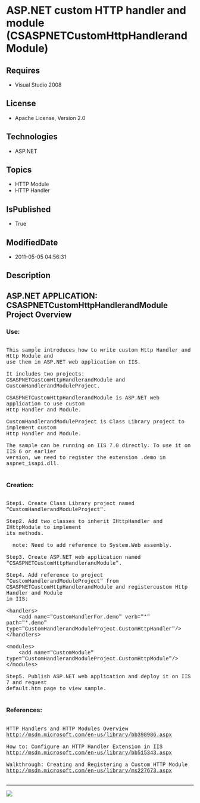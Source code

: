 # ASP.NET custom HTTP handler and module (CSASPNETCustomHttpHandlerandModule)
## Requires
* Visual Studio 2008
## License
* Apache License, Version 2.0
## Technologies
* ASP.NET
## Topics
* HTTP Module
* HTTP Handler
## IsPublished
* True
## ModifiedDate
* 2011-05-05 04:56:31
## Description

<p style="font-family:Courier New"></p>
<h2>ASP.NET APPLICATION: CSASPNETCustomHttpHandlerandModule Project Overview</h2>
<p style="font-family:Courier New"></p>
<h3>Use:</h3>
<p style="font-family:Courier New"><br>
This sample introduces how to write custom Http Handler and Http Module and<br>
use them in ASP.NET web application on IIS.<br>
<br>
It includes two projects: CSASPNETCustomHttpHandlerandModule and <br>
CustomHandlerandModuleProject.<br>
<br>
CSASPNETCustomHttpHandlerandModule is ASP.NET web application to use custom<br>
Http Handler and Module.<br>
<br>
CustomHandlerandModuleProject is Class Library project to implement custom<br>
Http Handler and Module.<br>
<br>
The sample can be running on IIS 7.0 directly. To use it on IIS 6 or earlier <br>
version, we need to register the extension .demo in aspnet_isapi.dll.<br>
<br>
</p>
<h3>Creation:</h3>
<p style="font-family:Courier New"><br>
Step1. Create Class Library project named &quot;CustomHandlerandModuleProject&quot;.<br>
<br>
Step2. Add two classes to inherit IHttpHandler and IHttpModule to implement<br>
its methods. <br>
<br>
&nbsp; note: Need to add reference to System.Web assembly.<br>
<br>
Step3. Create ASP.NET web application named &quot;CSASPNETCustomHttpHandlerandModule&quot;. &nbsp;<br>
<br>
Step4. Add reference to project &quot;CustomHandlerandModuleProject&quot; from <br>
CSASPNETCustomHttpHandlerandModule and registercustom Http Handler and Module <br>
in IIS:<br>
<br>
&lt;handlers&gt;<br>
&nbsp;&nbsp;&nbsp;&nbsp;&lt;add name=&quot;CustomHandlerFor.demo&quot; verb=&quot;*&quot; path=&quot;*.demo&quot; type=&quot;CustomHandlerandModuleProject.CustomHttpHandler&quot;/&gt;<br>
&lt;/handlers&gt;<br>
<br>
&lt;modules&gt;<br>
&nbsp;&nbsp;&nbsp;&nbsp;&lt;add name=&quot;CustomModule&quot; type=&quot;CustomHandlerandModuleProject.CustomHttpModule&quot;/&gt;<br>
&lt;/modules&gt;<br>
<br>
Step5. Publish ASP.NET web application and deploy it on IIS 7 and request <br>
default.htm page to view sample.<br>
<br>
</p>
<h3>References:</h3>
<p style="font-family:Courier New"><br>
HTTP Handlers and HTTP Modules Overview<br>
<a target="_blank" href="http://msdn.microsoft.com/en-us/library/bb398986.aspx">http://msdn.microsoft.com/en-us/library/bb398986.aspx</a><br>
<br>
How to: Configure an HTTP Handler Extension in IIS<br>
<a target="_blank" href="http://msdn.microsoft.com/en-us/library/bb515343.aspx">http://msdn.microsoft.com/en-us/library/bb515343.aspx</a><br>
<br>
Walkthrough: Creating and Registering a Custom HTTP Module<br>
<a target="_blank" href="http://msdn.microsoft.com/en-us/library/ms227673.aspx">http://msdn.microsoft.com/en-us/library/ms227673.aspx</a><br>
<br>
</p>
<hr>
<div><a href="http://go.microsoft.com/?linkid=9759640" style="margin-top:3px"><img src="http://bit.ly/onecodelogo">
</a></div>
